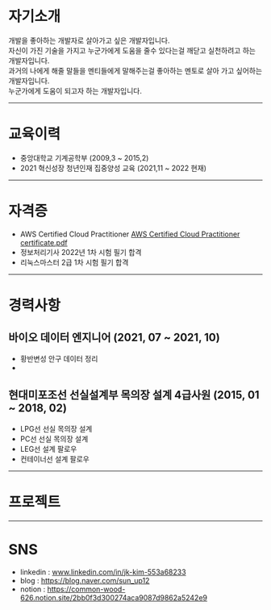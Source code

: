 # 자기소개

개발을 좋아하는 개발자로 살아가고 싶은 개발자입니다.    
자신이 가진 기술을 가지고 누군가에게 도움을 줄수 있다는걸 깨닫고 실천하려고 하는 개발자입니다.   
과거의 나에게 해줄 말들을 멘티들에게 말해주는걸 좋아하는 멘토로 살아 가고 싶어하는 개발자입니다.   
누군가에게 도움이 되고자 하는 개발자입니다.    


<hr/>

# 교육이력 

+ 중앙대학교 기계공학부 (2009,3 ~ 2015,2)
+ 2021 혁신성장 청년인재 집중양성 교육 (2021,11 ~ 2022 현재)  
 



<hr/>

# 자격증

+ AWS Certified Cloud Practitioner [AWS Certified Cloud Practitioner certificate.pdf](https://github.com/hellojkman/WHOAMI/files/8203080/AWS.Certified.Cloud.Practitioner.certificate.pdf)
+ 정보처리기사 2022년 1차 시험 필기 합격
+ 리눅스마스터 2급 1차 시험 필기 합격


<hr/>

# 경력사항   
  
## 바이오 데이터 엔지니어 (2021, 07 ~ 2021, 10)

+ 황반변성 안구 데이터 정리
+       
   
## 현대미포조선 선실설계부 목의장 설계 4급사원 (2015, 01 ~ 2018, 02)

+ LPG선 선실 목의장 설계
+ PC선 선실 목의장 설계
+ LEG선 설계 팔로우
+ 컨테이너선 설계 팔로우

<hr/>

# 프로젝트


<hr/>   

# SNS

+ linkedin : www.linkedin.com/in/jk-kim-553a68233
+ blog : https://blog.naver.com/sun_up12
+ notion : https://common-wood-626.notion.site/2bb0f3d300274aca9087d9862a5242e9
   


